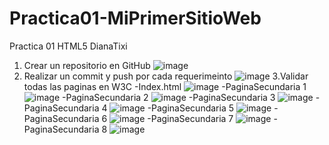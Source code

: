 # Practica01-MiPrimerSitioWeb
Practica 01 HTML5  DianaTixi
1. Crear un repositorio en GitHub
![image](https://user-images.githubusercontent.com/52221275/78562141-82da2180-77de-11ea-8dab-301373fe57ce.png)
2. Realizar un commit y push por cada requerimeinto
![image](https://user-images.githubusercontent.com/52221275/78563695-0268f000-77e1-11ea-8c6c-94a297fb95b0.png)
3.Validar todas las paginas en W3C
-Index.html
![image](https://user-images.githubusercontent.com/52221275/78563515-b7e77380-77e0-11ea-88a4-ae00259b4bb2.png)
-PaginaSecundaria 1
![image](https://user-images.githubusercontent.com/52221275/78563839-33e1bb80-77e1-11ea-9c6f-0e0b20dfc76a.png)
-PaginaSecundaria 2
![image](https://user-images.githubusercontent.com/52221275/78563993-6c819500-77e1-11ea-838e-31dc36b75dd2.png)
-PaginaSecundaria 3
![image](https://user-images.githubusercontent.com/52221275/78564079-8d49ea80-77e1-11ea-90b5-1125c68e9484.png)
-PaginaSecundaria 4
![image](https://user-images.githubusercontent.com/52221275/78564191-af436d00-77e1-11ea-8b6a-8160ac9cef6c.png)
-PaginaSecundaria 5
![image](https://user-images.githubusercontent.com/52221275/78564257-c71af100-77e1-11ea-9a11-7891b62362ec.png)
-PaginaSecundaria 6
![image](https://user-images.githubusercontent.com/52221275/78564341-e44fbf80-77e1-11ea-9440-7c11b02d74ab.png)
-PaginaSecundaria 7
![image](https://user-images.githubusercontent.com/52221275/78564533-3264c300-77e2-11ea-85c5-e3abd6e1fedd.png)
-PaginaSecundaria 8
![image](https://user-images.githubusercontent.com/52221275/78564614-50cabe80-77e2-11ea-85da-05f1cad97a2a.png)

